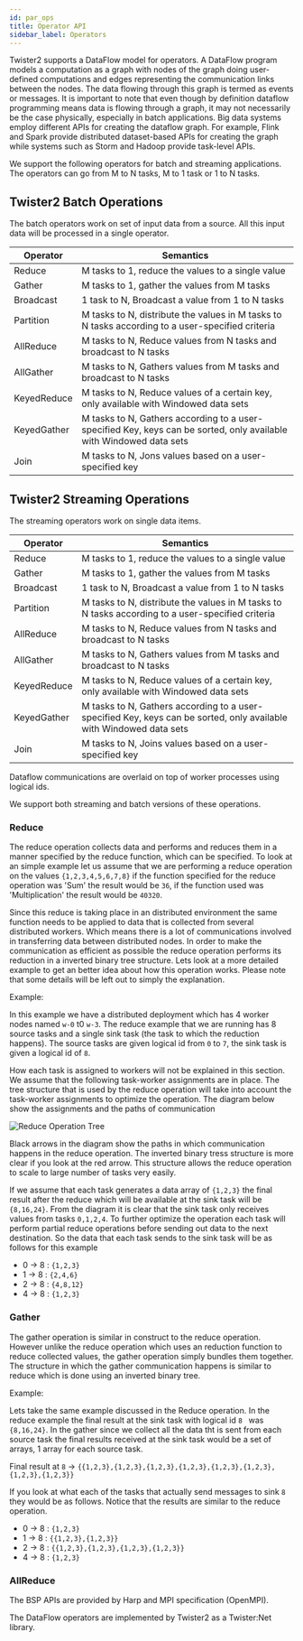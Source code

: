 ```yaml
---
id: par_ops
title: Operator API
sidebar_label: Operators
---
```


Twister2 supports a DataFlow model for operators. A DataFlow program models a computation as a graph with nodes of the graph doing user-defined computations and edges representing the communication links between the nodes. The data flowing through this graph is termed as events or messages. It is important to note that even though by definition dataflow programming means data is flowing through a graph, it may not necessarily be the case physically, especially in batch applications. Big data systems employ different APIs for creating the dataflow graph. For example, Flink and Spark provide distributed dataset-based APIs for creating the graph while systems such as Storm and Hadoop provide task-level APIs.

We support the following operators for batch and streaming applications. The operators can go from M to N tasks, M to 1 task or 1 to N tasks.

## Twister2 Batch Operations

The batch operators work on set of input data from a source. All this input data will be processed in a single operator.

| Operator | Semantics | 
| ------------- | ------------- |
| Reduce | M tasks to 1, reduce the values to a single value |
| Gather | M tasks to 1, gather the values from M tasks |
| Broadcast | 1 task to N, Broadcast a value from 1 to N tasks |
| Partition | M tasks to N, distribute the values in M tasks to N tasks according to a user-specified criteria |
| AllReduce | M tasks to N, Reduce values from N tasks and broadcast to N tasks |
| AllGather | M tasks to N, Gathers values from M tasks and broadcast to N tasks |
| KeyedReduce | M tasks to N, Reduce values of a certain key, only available with Windowed data sets |
| KeyedGather | M tasks to N, Gathers according to a user-specified Key, keys can be sorted, only available with Windowed data sets |
| Join | M tasks to N, Jons values based on a user-specified key |


## Twister2 Streaming Operations

The streaming operators work on single data items. 

| Operator | Semantics | 
| ------------- | ------------- |
| Reduce | M tasks to 1, reduce the values to a single value |
| Gather | M tasks to 1, gather the values from M tasks |
| Broadcast | 1 task to N, Broadcast a value from 1 to N tasks |
| Partition | M tasks to N, distribute the values in M tasks to N tasks according to a user-specified criteria |
| AllReduce | M tasks to N, Reduce values from N tasks and broadcast to N tasks |
| AllGather | M tasks to N, Gathers values from M tasks and broadcast to N tasks |
| KeyedReduce | M tasks to N, Reduce values of a certain key, only available with Windowed data sets |
| KeyedGather | M tasks to N, Gathers according to a user-specified Key, keys can be sorted, only available with Windowed data sets |
| Join | M tasks to N, Joins values based on a user-specified key |

Dataflow communications are overlaid on top of worker processes using logical ids.

We support both streaming and batch versions of these operations.

### Reduce

The reduce operation collects data and performs and reduces them in a manner specified by the reduce
function, which can be specified. To look at an simple example let us assume that we are performing a reduce
operation on the values `{1,2,3,4,5,6,7,8}` if the function specified for the reduce operation was 'Sum'
the result would be `36`, if the function used was 'Multiplication' the result would be `40320`.

Since this reduce is taking place in an distributed environment the same function needs to be applied to data
that is collected from several distributed workers. Which means there is a lot of communications involved in
transferring data between distributed nodes. In order to make the communication as efficient as possible
the reduce operation performs its reduction in a inverted binary tree structure. Lets look at a more 
detailed example to get an better idea about how this operation works. Please note that some details will be left out
to simply the explanation.

Example: 

In this example we have a distributed deployment which has 4 worker nodes named `w-0` t0 `w-3`. The reduce example
that we are running has 8 source tasks and a single sink task (the task to which the reduction happens). The source
tasks are given logical id from `0` to `7`, the sink task is given a logical id of `8`.

How each task is assigned to workers will not be explained in this section. We assume that the following task-worker 
assignments are in place. The tree structure that is used by the reduce operation will take into account the task-worker
assignments to optimize the operation. The diagram below show the assignments and the paths of communication

![Reduce Operation Tree](assets/reduce_op_example.png)

Black arrows in the diagram show the paths in which communication happens in the reduce operation. The inverted
binary tress structure is more clear if you look at the red arrow. This structure allows the reduce operation to scale
to large number of tasks very easily.

If we assume that each task generates a data array of `{1,2,3}` the final result after the reduce which will be available
at the sink task will be `{8,16,24}`. From the diagram it is clear that the sink task only receives values
from tasks `0,1,2,4`. To further optimize the operation each task will perform partial reduce operations
before sending out data to the next destination. So the data that each task sends to the sink task will be as follows
for this example

* 0 -> 8 : `{1,2,3}`
* 1 -> 8 : `{2,4,6}`
* 2 -> 8 : `{4,8,12}`
* 4 -> 8 : `{1,2,3}`

### Gather

The gather operation is similar in construct to the reduce operation. However unlike the reduce operation
which uses an reduction function to reduce collected values, the gather operation simply bundles them together.
The structure in which the gather communication happens is similar to reduce which is done using an 
inverted binary tree. 

Example:

Lets take the same example discussed in the Reduce operation. In the reduce example the final result at
the sink task with logical id `8 ` was `{8,16,24}`. In the gather since we collect all the data tht is sent from each
source task the final results received at the sink task would be a set of arrays, 1 array for each source task.

Final result at `8` -> `{{1,2,3},{1,2,3},{1,2,3},{1,2,3},{1,2,3},{1,2,3},{1,2,3},{1,2,3}}`  

If you look at what each of the tasks that actually send messages to sink `8` they would be as follows.
Notice that the results are similar to the reduce operation.

* 0 -> 8 : `{1,2,3}`  
* 1 -> 8 : `{{1,2,3},{1,2,3}}`  
* 2 -> 8 : `{{1,2,3},{1,2,3},{1,2,3},{1,2,3}}`  
* 4 -> 8 : `{1,2,3}`  

### AllReduce

The BSP APIs are provided by Harp and MPI specification (OpenMPI).

The DataFlow operators are implemented by Twister2 as a Twister:Net library. 